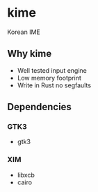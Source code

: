 # kime

Korean IME

## Why kime

* Well tested input engine
* Low memory footprint
* Write in Rust no segfaults

## Dependencies

### GTK3

* gtk3

### XIM

* libxcb
* cairo
